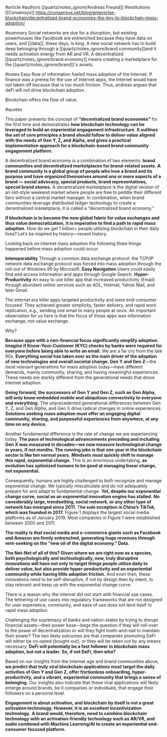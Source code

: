 #article 
#authors [[quartz/notes_ignore/Andreas Freund]]
#institutions [[Consensys]]
https://consensys.net/blog/enterprise-blockchain/decentralized-brand-economies-the-key-to-blockchain-mass-adoption/

#summary
Social networks are due for a disruption, but existing powerhouses like Facebook are entrenched because they have data on users, and [[data]], these days, is king. A new social network has to build deep belonging through a [[quartz/notes_ignore/brand community]]and it needs activation energy from AR and VR. A decentralized [[quartz/notes_ignore/brand economy]] means creating a marketplace for the [[quartz/notes_ignore/brand]]'s assets. 

#notes 
Easy flow of information fueled mass adoption of the Internet. If finance was a prereq for the use of Internet apps, the Internet would have not taken off because that is too much friction. Thus, andreas argues that deFi will not drive blockchain adoption . 

Blockchain offers the flow of value. 



#quotes 

This paper presents the concept of **“decentralized brand economies”** for the first time and demonstrates **how blockchain technology can be leveraged to build an experiential engagement infrastructure**. **It outlines the set of core principles a brand should follow to deliver value aligned with the needs of Gen Y, Z, and Alpha, and gives a practical implementation approach for a blockchain-based brand community engagement platform.**

A decentralized brand economy is a combination of two elements: **brand communities and decentralized marketplaces for brand-related assets**. **A brand community is a global group of people who love a brand and its purpose and have organized themselves around one or more aspects of a brand — social advocacy, special products, brand representatives, special brand stories.** A decentralized marketplace is the digital version of an old-style weekend market where people are free to peddle their different fairs without a central market manager. In combination, when brand communities leverage distributed ledger technology to create a decentralized marketplace, it is called a “decentralized brand economy.”

**If blockchain is to become the new global fabric for value exchanges and thus value democratization,** **it is imperative to find a path to rapid mass adoption.** How do we get 1 billion+ people utilizing blockchain in their daily lives?  Let’s be inspired by history—recent history.

Looking back on internet mass adoption the following three things happened before mass adoption could occur:

**Interoperability**
Through a common data exchange protocol: the TCP/IP network data exchange protocol was forced into mass adoption through the roll-out of Windows 95 by Microsoft.
**Easy Navigation**
Users could easily find and access information and apps through Google Search.
**Hyper-Productivity**
An easy to use killer app that increased productivity (Email) through abundant online services such as AOL, Hotmail, Yahoo Mail, and later Gmail.

The internet era killer apps targeted productivity and were end-consumer focused. They achieved greater simplicity, faster delivery, and rapid work replication, e.g., sending one email to many people at once. An important observation for us here is that the focus of those apps was information exchange, not value exchange.

Why? 

**Because apps with a non-financial focus significantly simplify adoption. Imagine if Know-Your-Customer (KYC) checks by banks were required for everyone before being able to write an email.**
We are a far cry from the late 90s.  **Everything social has taken over as the main driver of the adoption of new technologies and overall societal change. Gen Y and Gen Z**—the most relevant generations for mass adoption today—have different demands, mainly community, sharing, and having meaningful experiences. These needs are starkly different from the generational needs that drove internet adoption.

**Going forward, the successors of Gen Y and Gen Z, such as Gen Alpha, will only know embedded mobile and ubiquitous connectivity to everyone and everything.** The unprecedented generational differences between Gen Y, Z, and Gen Alpha, and Gen X drive radical changes in online experiences. **Solutions seeking mass adoption must offer an engaging digital community, sharing, and purposeful experiences from anywhere, at any time on any device.**

Another fundamental difference is the rate of change we are experiencing today. **The pace of technological advancements preceding and including Gen X was measured in decades—we now measure technological change in years, if not months. The running joke is that one year in the blockchain sector is like ten normal years.** **Mindsets must quickly shift to manage this rapid, exponential change.** This is an enormous undertaking, **as evolution has optimized humans to be good at managing linear change, not exponential.** 

Consequently, humans are highly challenged to both recognize and manage exponential change. We typically miscalculate and do not adequately prepare for and adapt to fundamental change. **Yet, despite our exponential change curve, social as an exponential innovation engine has stalled.** **No considerably large, trendsetting, social network, or any other type of network has emerged since 2011.** T**he sole exception is China’s TikTok, which was founded in 2017.** Figure 1 displays the largest social media platforms as of January 2019.  Most companies in Figure 1 were established between 2000 and 2011. 

**The reality is that social media and e-commerce giants such as Facebook and Amazon are firmly entrenched, generating huge revenues through rent-seeking on the “new oil of the digital economy.” Data.** 

**The Net-Net of all of this? Given where we are right now as a species, both psychologically and technologically, new, truly disruptive innovations will have not only to target things people utilize daily to deliver value, but also provide hyper-productivity and an experiential community while having little adoption friction.** And even then, these innovations need to be self-disruptive, if not by design then by intent, to stay relevant and keep up with the exponential change curve.

There is a reason why the internet did not start with financial use cases. The tethering of use cases into regulatory frameworks that are not designed for user experience, community, and ease of use does not lend itself to rapid mass adoption.

Challenging the supremacy of banks and nation-states by trying to disrupt financial assets—their power base—begs the question if they will roll-over to the power of decentralization or will they fight tooth-and-nail to maintain their power? The two likely outcomes are that companies promoting DeFi will either be co-opted (bought-out), or they will be taken out by any means necessary.
**DeFi will potentially be a fast follower in blockchain mass adoption, but not a leader. So, if not DeFi, then who?**

Based on our insights from the internet age and brand communities above, **we predict that truly viral blockchain applications must target the daily activities of Gen Y and Gen Z, offer frictionless onboarding, hyper-productivity, and a vibrant, experiential community that brings a sense of belonging.** Our insights also indicate that these viral applications will likely emerge around brands, be it companies or individuals, that engage their followers on a personal level.

**Engagement is about activation, and blockchain by itself is not a great activation technology. However, it is an excellent incentivization technology.** **A brand would, therefore, need to combine blockchain technology with an activation-friendly technology such as AR/VR, and audio combined with Machine Learning/AI to create an experiential end-consumer focused platform.** 